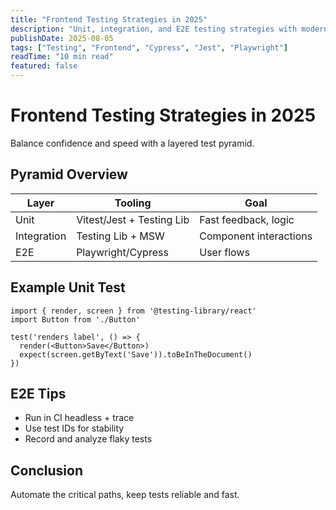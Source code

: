 ```yaml
---
title: "Frontend Testing Strategies in 2025"
description: "Unit, integration, and E2E testing strategies with modern tooling."
publishDate: 2025-08-05
tags: ["Testing", "Frontend", "Cypress", "Jest", "Playwright"]
readTime: "10 min read"
featured: false
---
```


# Frontend Testing Strategies in 2025

Balance confidence and speed with a layered test pyramid.

## Pyramid Overview

| Layer        | Tooling                    | Goal                      |
|--------------|----------------------------|---------------------------|
| Unit         | Vitest/Jest + Testing Lib  | Fast feedback, logic      |
| Integration  | Testing Lib + MSW          | Component interactions    |
| E2E          | Playwright/Cypress         | User flows                |

## Example Unit Test

```tsx
import { render, screen } from '@testing-library/react'
import Button from './Button'

test('renders label', () => {
  render(<Button>Save</Button>)
  expect(screen.getByText('Save')).toBeInTheDocument()
})
```

## E2E Tips

- Run in CI headless + trace
- Use test IDs for stability
- Record and analyze flaky tests

## Conclusion

Automate the critical paths, keep tests reliable and fast.